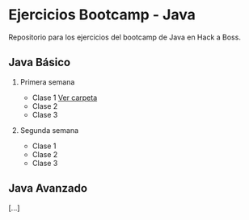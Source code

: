 # Ejercicios Bootcamp - Java

Repositorio para los ejercicios del bootcamp de Java en Hack a Boss.

## Java Básico

 1. Primera semana
    - Clase 1 [Ver carpeta](https://github.com/davidFCDev/FernandezComesanaDavidEjerciciosJava/tree/main/JavaBasico/Semana1/Clase1)
    - Clase 2
    - Clase 3
      
 2. Segunda semana
    - Clase 1
    - Clase 2
    - Clase 3

## Java Avanzado

[...]
